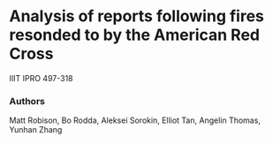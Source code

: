 # Analysis of reports following fires resonded to by the American Red Cross 
IIIT IPRO 497-318

### Authors
Matt Robison, Bo Rodda, Aleksei Sorokin, Elliot Tan, Angelin Thomas, Yunhan Zhang
